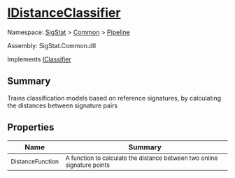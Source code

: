 # [IDistanceClassifier](./IDistanceClassifier.md)

Namespace: [SigStat]() > [Common](./../README.md) > [Pipeline](./README.md)

Assembly: SigStat.Common.dll

Implements [IClassifier](./IClassifier.md)

## Summary
Trains classification models based on reference signatures, by calculating the distances between signature pairs

## Properties

| Name | Summary | 
| --- | --- | 
| <sub>DistanceFunction</sub><div style="z-index: 1; position: absolute;"><img width=200 style="max-height:100%;max-width:100%;"/></div>| <sub>A function to calculate the distance between two online signature points</sub>| <br>


